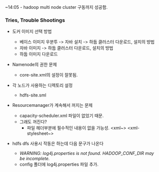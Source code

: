 ~14:05 - hadoop multi node cluster 구동까지 성공함.

### Tries, Trouble Shootings
- 도커 이미지 선택 방법
  - 베이스 이미지 우분투 -> 자바 설치 -> 하둡 클러스터 다운로드, 설치의 방법
  - 자바 이미지 -> 하둡 클러스터 다운로드, 설치의 방법
  - 하둡 이미지 다운로드

- Namenode의 권한 문제
  - core-site.xml의 설정이 잘못됨.

- 각 노드가 사용하는 디렉토리 설정
  - hdfs-site.sml

- Resourcemanager가 계속해서 꺼지는 문제
  - capacity-scheduler.xml 파일이 없었기 때문.
  - 그래도 꺼진다?
    - 파일 헤더부분에 필수적인 내용이 없을 가능성. <xml~> <xml-stylesheet~>

- hdfs dfs 사용시 작동은 하는데 다음 문구가 나온다
  - *WARNING: log4j.properties is not found. HADOOP_CONF_DIR may be incomplete.*
  - config 폴더에 log4j.properties 파일 추가.